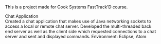 This is a project made for Cook Systems FastTrack'D course.

Chat Application                       				    
Created a chat application that makes use of Java networking sockets to access a local or remote chat server.
Developed the multi-threaded back end server as well as the client side which requested connections to a chat server and sent and displayed commands.
Environment: Eclipse, Atom
